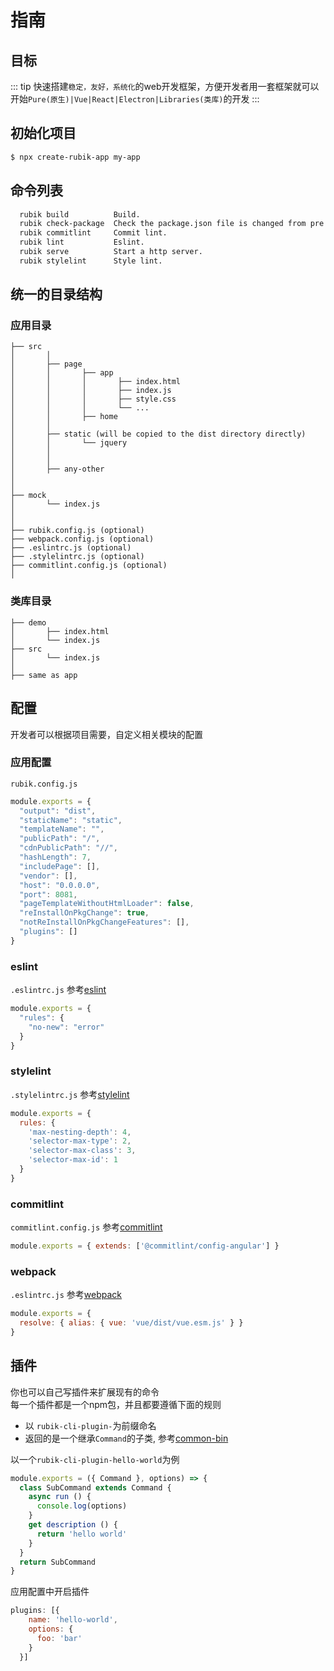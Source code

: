 # 指南

## 目标
::: tip
快速搭建`稳定，友好，系统化`的web开发框架，方便开发者用一套框架就可以开始`Pure(原生)|Vue|React|Electron|Libraries(类库)`的开发
:::

## 初始化项目

```bash
$ npx create-rubik-app my-app
```

## 命令列表

```bash
  rubik build          Build.
  rubik check-package  Check the package.json file is changed from pre version.
  rubik commitlint     Commit lint.
  rubik lint           Eslint.
  rubik serve          Start a http server.
  rubik stylelint      Style lint.
```

## 统一的目录结构



### 应用目录

```
├── src
│       │
│       ├── page
│       │       ├── app
│       │       │       ├── index.html
│       │       │       ├── index.js
│       │       │       ├── style.css
│       │       │       └── ...
│       │       ├── home
│       │       
│       ├── static (will be copied to the dist directory directly)
│       │       └── jquery
│       │
│       │
│       ├── any-other
│
│
├── mock
│       └── index.js
│
│
├── rubik.config.js (optional)
├── webpack.config.js (optional)
├── .eslintrc.js (optional)
├── .stylelintrc.js (optional)
├── commitlint.config.js (optional)
│

```

### 类库目录

```
├── demo
│       ├── index.html
│       └── index.js
├── src
│       └── index.js
│
├── same as app

```

## 配置
开发者可以根据项目需要，自定义相关模块的配置
### 应用配置
`rubik.config.js`

```js
module.exports = {
  "output": "dist",
  "staticName": "static",
  "templateName": "",
  "publicPath": "/",
  "cdnPublicPath": "//",
  "hashLength": 7,
  "includePage": [],
  "vendor": [],
  "host": "0.0.0.0",
  "port": 8081,
  "pageTemplateWithoutHtmlLoader": false,
  "reInstallOnPkgChange": true,
  "notReInstallOnPkgChangeFeatures": [],
  "plugins": []
}
```

### eslint
`.eslintrc.js` 参考[eslint](https://eslint.org/docs/user-guide/configuring)

```js
module.exports = {
  "rules": {
    "no-new": "error"
  }
}
```

### stylelint
`.stylelintrc.js` 参考[stylelint](https://stylelint.io/user-guide/configuration#rules)

```js
module.exports = {
  rules: {
    'max-nesting-depth': 4,
    'selector-max-type': 2,
    'selector-max-class': 3,
    'selector-max-id': 1
  }
}
```

### commitlint
`commitlint.config.js` 参考[commitlint](https://github.com/conventional-changelog/commitlint#config)

```js
module.exports = { extends: ['@commitlint/config-angular'] }
```

### webpack
`.eslintrc.js` 参考[webpack](https://webpack.js.org/concepts/configuration/)

```js
module.exports = {
  resolve: { alias: { vue: 'vue/dist/vue.esm.js' } }
}
```

## 插件
你也可以自己写插件来扩展现有的命令  
每一个插件都是一个npm包，并且都要遵循下面的规则
- 以 `rubik-cli-plugin-`为前缀命名
- 返回的是一个继承`Command`的子类, 参考[common-bin](https://github.com/node-modules/common-bin)

以一个`rubik-cli-plugin-hello-world`为例
```js
module.exports = ({ Command }, options) => {
  class SubCommand extends Command {
    async run () {
      console.log(options)
    }
    get description () {
      return 'hello world'
    }
  }
  return SubCommand
}
```
应用配置中开启插件
```js
plugins: [{
    name: 'hello-world',
    options: {
      foo: 'bar'
    }
  }]
```
